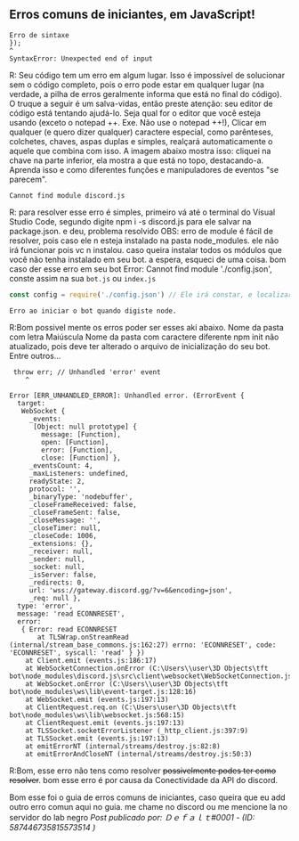 ## Erros comuns de iniciantes, em JavaScript!
```
Erro de sintaxe 
});
^
SyntaxError: Unexpected end of input
```
R: Seu código tem um erro em algum lugar. Isso é impossível de solucionar sem o código completo, pois o erro pode estar em qualquer lugar (na verdade, a pilha de erros geralmente informa que está no final do código).
O truque a seguir é um salva-vidas, então preste atenção: seu editor de código está tentando ajudá-lo. Seja qual for o editor que você esteja usando (exceto o notepad ++. Exe. Não use o notepad ++!), Clicar em qualquer (e quero dizer qualquer) caractere especial, como parênteses, colchetes, chaves, aspas duplas e simples, realçará automaticamente o aquele que combina com isso. A imagem abaixo mostra isso: cliquei na chave na parte inferior, ela mostra a que está no topo, destacando-a. Aprenda isso e como diferentes funções e manipuladores de eventos "se parecem".
```
Cannot find module discord.js
```
R: para resolver esse erro é simples, primeiro vá até o terminal do Visual Studio Code, segundo digite npm i -s discord.js para ele salvar na package.json. e deu, problema resolvido
OBS: erro de module é fácil de resolver, pois caso ele n esteja instalado na pasta node_modules. ele não irá funcionar pois vc n instalou.
caso queira instalar todos os módulos que você não tenha instalado em seu bot. a espera, esqueci de uma coisa. bom caso der esse erro em seu bot Error: Cannot find module './config.json', conste assim na sua `bot.js` ou `index.js` 
```js
const config = require('./config.json') // Ele irá constar, e localizar o código da token prefix entre outras que vc colocou na config
```

```
Erro ao iniciar o bot quando digiste node.
```
R:Bom possivel mente os erros poder ser esses aki abaixo.
Nome da pasta com letra Maiúscula
Nome da pasta com caractere diferente
npm init não atualizado, pois deve ter alterado o arquivo de inicialização do seu bot.
Entre outros...

```
 throw err; // Unhandled 'error' event
    ^

Error [ERR_UNHANDLED_ERROR]: Unhandled error. (ErrorEvent {
  target:
   WebSocket {
     _events:
      [Object: null prototype] {
        message: [Function],
        open: [Function],
        error: [Function],
        close: [Function] },
     _eventsCount: 4,
     _maxListeners: undefined,
     readyState: 2,
     protocol: '',
     _binaryType: 'nodebuffer',
     _closeFrameReceived: false,
     _closeFrameSent: false,
     _closeMessage: '',
     _closeTimer: null,
     _closeCode: 1006,
     _extensions: {},
     _receiver: null,
     _sender: null,
     _socket: null,
     _isServer: false,
     _redirects: 0,
     url: 'wss://gateway.discord.gg/?v=6&encoding=json',
     _req: null },
  type: 'error',
  message: 'read ECONNRESET',
  error:
   { Error: read ECONNRESET
       at TLSWrap.onStreamRead (internal/stream_base_commons.js:162:27) errno: 'ECONNRESET', code: 'ECONNRESET', syscall: 'read' } })
    at Client.emit (events.js:186:17)
    at WebSocketConnection.onError (C:\Users\\user\3D Objects\tft bot\node_modules\discord.js\src\client\websocket\WebSocketConnection.js:374:17)
    at WebSocket.onError (C:\Users\\user\3D Objects\tft bot\node_modules\ws\lib\event-target.js:128:16)
    at WebSocket.emit (events.js:197:13)
    at ClientRequest.req.on (C:\Users\user\3D Objects\tft bot\node_modules\ws\lib\websocket.js:568:15)
    at ClientRequest.emit (events.js:197:13)
    at TLSSocket.socketErrorListener (_http_client.js:397:9)
    at TLSSocket.emit (events.js:197:13)
    at emitErrorNT (internal/streams/destroy.js:82:8)
    at emitErrorAndCloseNT (internal/streams/destroy.js:50:3)
```
R:Bom, esse erro não tens como resolver ~~possivelmente podes ter como resolver~~. bom esse erro é por causa da Conectividade da API do discord.


Bom esse foi o guia de erros comuns de iniciantes, caso queira que eu add outro erro comun aqui no guia. me chame no discord ou me mencione la no servidor do lab negro
_Post publicado por: Ｄｅｆａｌｔ#0001 - (ID: 587446735815573514 )_
